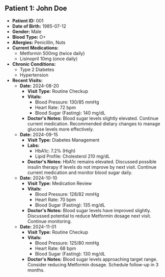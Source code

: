 ## Patient 1: John Doe
- **Patient ID:** 001
- **Date of Birth:** 1985-07-12
- **Gender:** Male
- **Blood Type:** O+
- **Allergies:** Penicillin, Nuts
- **Current Medications:** 
  - Metformin 500mg (twice daily)
  - Lisinopril 10mg (once daily)
- **Chronic Conditions:** 
  - Type 2 Diabetes
  - Hypertension
- **Recent Visits:**
  - **Date:** 2024-08-20
    - **Visit Type:** Routine Checkup
    - **Vitals:**
      - Blood Pressure: 130/85 mmHg
      - Heart Rate: 72 bpm
      - Blood Sugar (Fasting): 140 mg/dL
    - **Doctor's Notes:** Blood sugar levels slightly elevated. Continue current medication. Recommended dietary changes to manage glucose levels more effectively.
  - **Date:** 2024-09-15
    - **Visit Type:** Diabetes Management
    - **Labs:**
      - HbA1c: 7.2% (High)
      - Lipid Profile: Cholesterol 210 mg/dL
    - **Doctor's Notes:** HbA1c remains elevated. Discussed possible insulin therapy if levels do not improve by next visit. Continue current medication and monitor blood sugar daily.
  - **Date:** 2024-10-10
    - **Visit Type:** Medication Review
    - **Vitals:**
      - Blood Pressure: 128/82 mmHg
      - Heart Rate: 70 bpm
      - Blood Sugar (Fasting): 135 mg/dL
    - **Doctor's Notes:** Blood sugar levels have improved slightly. Discussed potential to reduce Metformin dosage next visit. Continue monitoring.
  - **Date:** 2024-11-01
    - **Visit Type:** Routine Checkup
    - **Vitals:**
      - Blood Pressure: 125/80 mmHg
      - Heart Rate: 68 bpm
      - Blood Sugar (Fasting): 130 mg/dL
    - **Doctor's Notes:** Blood sugar levels approaching target range. Consider reducing Metformin dosage. Schedule follow-up in 3 months.
